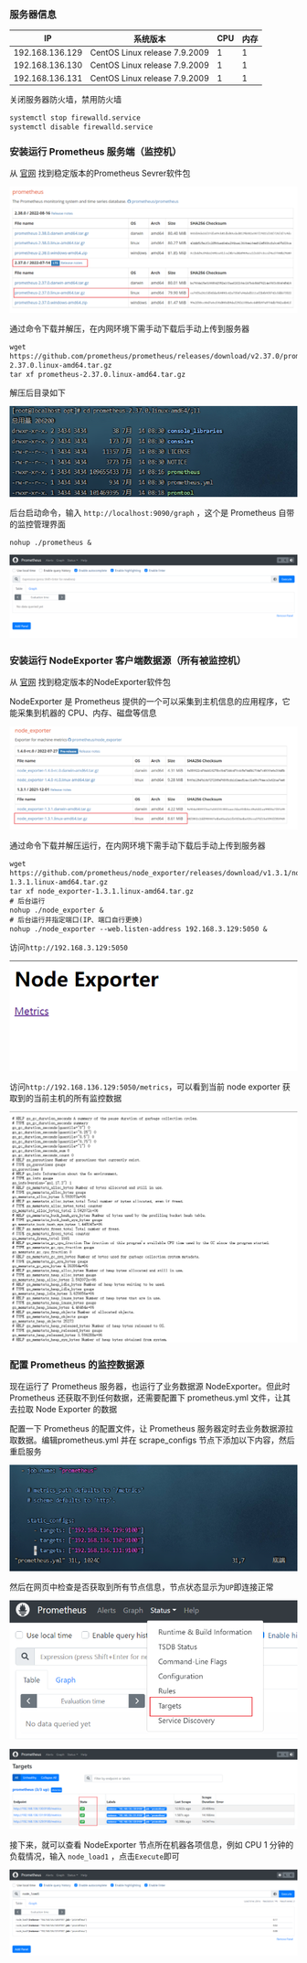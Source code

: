 ### 服务器信息

| IP              | 系统版本                      | CPU  | 内存 |
| --------------- | ----------------------------- | ---- | ---- |
| 192.168.136.129 | CentOS Linux release 7.9.2009 | 1    | 1    |
| 192.168.136.130 | CentOS Linux release 7.9.2009 | 1    | 1    |
| 192.168.136.131 | CentOS Linux release 7.9.2009 | 1    | 1    |

关闭服务器防火墙，禁用防火墙

```shell
systemctl stop firewalld.service
systemctl disable firewalld.service
```

### 安装运行 Prometheus 服务端（监控机）

从 [官网](https://prometheus.io/download/) 找到稳定版本的Prometheus Sevrer软件包

![image-20220820180837915](https://raw.githubusercontent.com/OMGboom7/picbed/master/202208201808183.png)

通过命令下载并解压，在内网环境下需手动下载后手动上传到服务器

```shell
wget https://github.com/prometheus/prometheus/releases/download/v2.37.0/prometheus-2.37.0.linux-amd64.tar.gz
tar xf prometheus-2.37.0.linux-amd64.tar.gz
```

解压后目录如下

![image-20220820183055053](https://raw.githubusercontent.com/OMGboom7/picbed/master/202208201830755.png)

后台启动命令，输入 `http://localhost:9090/graph` ，这个是 Prometheus 自带的监控管理界面

```shell
nohup ./prometheus &
```

![image-20220820183657913](https://raw.githubusercontent.com/OMGboom7/picbed/master/202208201836050.png)

### 安装运行 NodeExporter 客户端数据源（所有被监控机）

从 [官网](https://prometheus.io/download/) 找到稳定版本的NodeExporter软件包

NodeExporter 是 Prometheus 提供的一个可以采集到主机信息的应用程序，它能采集到机器的 CPU、内存、磁盘等信息

![image-20220820183913912](https://raw.githubusercontent.com/OMGboom7/picbed/master/202208201839297.png)

通过命令下载并解压运行，在内网环境下需手动下载后手动上传到服务器

```shell
wget https://github.com/prometheus/node_exporter/releases/download/v1.3.1/node_exporter-1.3.1.linux-amd64.tar.gz
tar xf node_exporter-1.3.1.linux-amd64.tar.gz
# 后台运行
nohup ./node_exporter &
# 后台运行并指定端口(IP、端口自行更换)
nohup ./node_exporter --web.listen-address 192.168.3.129:5050 &
```

访问`http://192.168.3.129:5050`

![image-20220820184920253](https://raw.githubusercontent.com/OMGboom7/picbed/master/202208201849496.png)

访问`http://192.168.136.129:5050/metrics`，可以看到当前 node exporter 获取到的当前主机的所有监控数据

![image-20220820184948684](https://raw.githubusercontent.com/OMGboom7/picbed/master/202208201849839.png)

### 配置 Prometheus 的监控数据源

现在运行了 Prometheus 服务器，也运行了业务数据源 NodeExporter。但此时 Prometheus 还获取不到任何数据，还需要配置下 prometheus.yml 文件，让其去拉取 Node Exporter 的数据

配置一下 Prometheus 的配置文件，让 Prometheus 服务器定时去业务数据源拉取数据。编辑prometheus.yml 并在 scrape_configs 节点下添加以下内容，然后重启服务

![image-20220820185857499](https://raw.githubusercontent.com/OMGboom7/picbed/master/202208201858749.png)

然后在网页中检查是否获取到所有节点信息，节点状态显示为`UP`即连接正常

![image-20220820190032225](https://raw.githubusercontent.com/OMGboom7/picbed/master/202208201900740.png)

![image-20220820190054027](https://raw.githubusercontent.com/OMGboom7/picbed/master/202208201900982.png)

接下来，就可以查看 NodeExporter 节点所在机器各项信息，例如 CPU 1 分钟的负载情况，输入 `node_load1` ，点击`Execute`即可

![image-20220820190607650](https://raw.githubusercontent.com/OMGboom7/picbed/master/202208201906537.png)